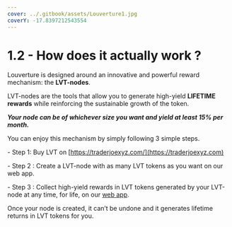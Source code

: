 ```yaml
---
cover: ../.gitbook/assets/Louverture1.jpg
coverY: -17.8397212543554
---
```


# 1.2 - How does it actually work ?

Louverture is designed around an innovative and powerful reward mechanism: the **LVT-nodes**.

LVT-nodes are the tools that allow you to generate high-yield **LIFETIME rewards** while reinforcing the sustainable growth of the token.

_**Your node can be of whichever size you want and yield at least 15% per month.**_

You can enjoy this mechanism by simply following 3 simple steps.

​- Step 1: Buy LVT on [https://traderjoexyz.com/](https://traderjoexyz.com)

​- Step 2 : Create a LVT-node with as many LVT tokens as you want on our web app.

​- Step 3 : Collect high-yield rewards in LVT tokens generated by your LVT-node at any time, for life, on our [web app](https://www.louverture.finance/application).

Once your node is created, it can’t be undone and it generates lifetime returns in LVT tokens for you.
